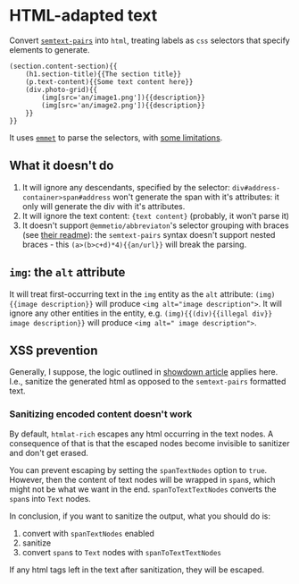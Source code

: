 # HTML-adapted text
Convert [`semtext-pairs`](https://www.npmjs.com/package/semtext-pairs_proto.2) into `html`, treating labels as `css` selectors that specify elements to generate.
```
(section.content-section){{
    (h1.section-title){{The section title}}
    (p.text-content){{Some text content here}}
    (div.photo-grid){{
        (img[src='an/image1.png']){{description}}
        (img[src='an/image2.png']){{description}}
    }}
}}
```
It uses [`emmet`](https://www.npmjs.com/package/emmet) to parse the selectors, with [some limitations](#what-it-doesnt-do).

## What it doesn't do
1. It will ignore any descendants, specified by the selector: `div#address-container>span#address` won't generate the span with it's attributes: it only will generate the div with it's attributes.
2. It will ignore the text content: `{text content}` (probably, it won't parse it)
3. It doesn't support `@emmetio/abbreviaton`'s selector grouping with braces (see [their readme](https://github.com/emmetio/emmet/tree/master/packages/abbreviation)): the `semtext-pairs` syntax doesn't support nested braces - this `(a>(b>c+d)*4){{an/url}}` will break the parsing.

## `img`: the `alt` attribute
It will treat first-occurring text in the `img` entity as the `alt` attribute: `(img){{image description}}` will produce `<img alt="image description">`. It will ignore any other entities in the entity, e.g. `(img){{(div){{illegal div}} image description}}` will produce `<img alt=" image description">`.

## XSS prevention
Generally, I suppose, the logic outlined in [showdown article](https://github.com/showdownjs/showdown/wiki/Markdown's-XSS-Vulnerability-(and-how-to-mitigate-it)) applies here. I.e., sanitize the generated html as opposed to the `semtext-pairs` formatted text.
### Sanitizing encoded content doesn't work
By default, `htmlat-rich` escapes any html occurring in the text nodes. A consequence of that is that the escaped nodes become invisible to sanitizer and don't get erased.

You can prevent escaping by setting the `spanTextNodes` option to `true`. However, then the content of text nodes will be wrapped in `span`s, which might not be what we want in the end. `spanToTextTextNodes` converts the `span`s into `Text` nodes.

In conclusion, if you want to sanitize the output, what you should do is:
1. convert with `spanTextNodes` enabled
2. sanitize
3. convert `span`s to `Text` nodes with `spanToTextTextNodes`

If any html tags left in the text after sanitization, they will be escaped.
